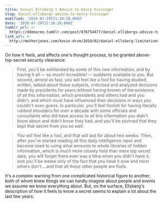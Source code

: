 ```yaml
---
title: Daniel Ellsberg's Advice to Henry Kissinger
slug: daniel-ellsbergs-advice-to-henry-kissinger
modified: '2010-07-29T21:38:28.000Z'
date: '2010-07-29T21:38:28.000Z'
tumblr_url: >-
  https://ddemaree.tumblr.com/post/876754477/daniel-ellsbergs-advice-to-henry-kissinger
link_url: >-
  http://motherjones.com/kevin-drum/2010/02/daniel-ellsberg-limitations-knowledge
---
```

On how it feels, and affects one's thought process, to be granted above-top-secret security clearance:

> First, you'll be exhilarated by some of this new information, and by having it all — so much! incredible! — suddenly available to you. But second, almost as fast, you will feel like a fool for having studied, written, talked about these subjects, criticized and analyzed decisions made by presidents for years without having known of the existence of all this information, which presidents and others had and you didn't, and which must have influenced their decisions in ways you couldn't even guess. In particular, you'll feel foolish for having literally rubbed shoulders for over a decade with some officials and consultants who did have access to all this information you didn't know about and didn't know they had, and you'll be stunned that they kept that secret from you so well.

> You will feel like a fool, and that will last for about two weeks. Then, after you've started reading all this daily intelligence input and become used to using what amounts to whole libraries of hidden information, which is much more closely held than mere top secret data, you will forget there ever was a time when you didn't have it, and you'll be aware only of the fact that you have it now and most others don't....and that all those _other_ people are fools.

It's a complex warning from one complicated historical figure to another, both of whom knew things we can hardly imagine about people and events we assume we know everything about. But, on the surface, Ellsberg's description of how it feels to know a secret seems to explain a lot about the last few years.
